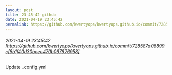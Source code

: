 ```yaml
---
layout: post
title: 23-45-42-github
date: 2021-04-19 23:45:42
permalink: https://github.com/kwertyops/kwertyops.github.io/commit/728587a08899cf8b1f40d30beee470b067676958
---
```


###### 2021-04-19 23:45:42 [https://github.com/kwertyops/kwertyops.github.io/commit/728587a08899cf8b1f40d30beee470b067676958]
Update _config.yml
